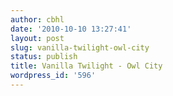 ```yaml
---
author: cbhl
date: '2010-10-10 13:27:41'
layout: post
slug: vanilla-twilight-owl-city
status: publish
title: Vanilla Twilight - Owl City
wordpress_id: '596'
---
```



